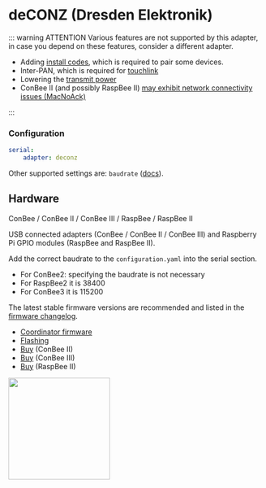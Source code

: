# deCONZ (Dresden Elektronik)

::: warning ATTENTION
Various features are not supported by this adapter, in case you depend on these features, consider a different adapter.

- Adding [install codes](../../guide/usage/mqtt_topics_and_messages.md#zigbee2mqttbridgerequestinstall_codeadd), which is required to pair some devices.
- Inter-PAN, which is required for [touchlink](../../guide/usage/touchlink.md)
- Lowering the [transmit power](../../guide/configuration/adapter-settings.md)
- ConBee II (and possibly RaspBee II) [may exhibit network connectivity issues (MacNoAck)](https://github.com/Koenkk/zigbee2mqtt/issues/28041)

:::

### Configuration

```yaml
serial:
    adapter: deconz
```

Other supported settings are: `baudrate` ([docs](../configuration/adapter-settings.md)).

## Hardware

ConBee / ConBee II / ConBee III / RaspBee / RaspBee II

USB connected adapters (ConBee / ConBee II / ConBee III) and Raspberry Pi GPIO modules (RaspBee and RaspBee II).

Add the correct baudrate to the `configuration.yaml` into the serial section.

- For ConBee2: specifying the baudrate is not necessary
- For RaspBee2 it is 38400
- For ConBee3 it is 115200

The latest stable firmware versions are recommended and listed in the [firmware changelog](https://github.com/dresden-elektronik/deconz-rest-plugin/wiki/Firmware-Changelog).

- [Coordinator firmware](https://deconz.dresden-elektronik.de/deconz-firmware/)
- [Flashing](https://github.com/dresden-elektronik/deconz-rest-plugin/wiki/Update-deCONZ-manually)
- [Buy](https://phoscon.de/conbee2#buy) (ConBee II)
- [Buy](https://phoscon.de/conbee3#buy) (ConBee III)
- [Buy](https://phoscon.de/raspbee2#buy) (RaspBee II)

<img src="../../images/conbee.jpg" width="200" />
